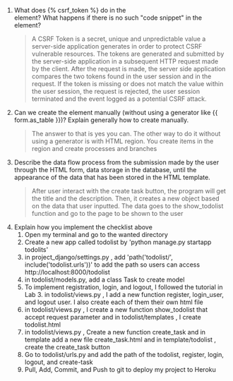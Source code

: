 1. What does {% csrf_token %} do in the <form> element? What happens if there is no such "code snippet" in the <form> element?
    >A CSRF Token is a secret, unique and unpredictable value a server-side application generates in order to protect CSRF vulnerable resources. The tokens are generated and submitted by the server-side application in a subsequent HTTP request made by the client. After the request is made, the server side application compares the two tokens found in the user session and in the request. If the token is missing or does not match the value within the user session, the request is rejected, the user session terminated and the event logged as a potential CSRF attack.
 2. Can we create the <form> element manually (without using a generator like {{ form.as_table }})? Explain generally how to create <form> manually.
    >The answer to that is yes you can. The other way to do it without using a generator is with HTML region. You create items in the region and create processes and branches
 3. Describe the data flow process from the submission made by the user through the HTML form, data storage in the database, until the appearance of the data that has been stored in the HTML template.
    > After user interact with the create task button, the program will get the title and the description. Then, it creates a new object based on the data that user inputted. The data goes to the show_todolist function and go to the page to be shown to the user
 4. Explain how you implement the checklist above
    1. Open my terminal and go to the wanted directory
    2. Create a new app called todolist by 'python manage.py startapp todolits'
    3. in project_django/settings.py , add 'path('todolist/', include('todolist.urls'))' to add the path so users can access http://localhost:8000/todolist
    4. in todolist/models.py, add a class Task to create model
    5. To implement registration, login, and logout, I followed the tutorial in Lab 3. in todolist/views.py , I add a new function register, login_user, and logout user. I also create each of them their own html file
    6. in todolist/views.py , I create a new function show_todolist that accept request parameter and in todolist/templates , I create todolist.html
    7. in todolist/views.py , Create a new function create_task and in template add a new file create_task.html and in template/todolist , create the create_task button
    8. Go to todolist/urls.py and add the path of the todolist, register, login, logout, and create-task
    9. Pull, Add, Commit, and Push to git to deploy my project to Heroku
